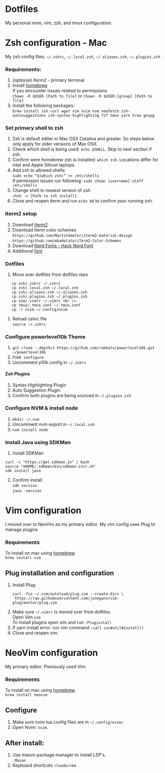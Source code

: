 # Dotfiles
My personal nvim, vim, zsh, and tmux configuration.

# Zsh configuration - Mac
My zsh config files:
`~/.zshrc`, `~/.local.zsh`, `~/.aliases.zsh`, `~/.plugins.zsh`

### Requirements:
1. (optional) Iterm2 - primary terminal
2. Install [homebrew](https://brew.sh/)<br />
   If you encounter issues related to permissions<br />
   `Chown -R $USER [Path to file]` or `Chown -R $USER:[group] [Path to file]`<br />
5. Install the following packages:<br />
```brew install zsh curl wget vim nvim nvm neofetch zsh-autosuggestions zsh-syntax-highlighting fzf tmux yarn tree gnupg```<br />

### Set primary shell to zsh 
1. Zsh is default editer in Mac OSX Catalina and greater. So steps below only apply for older versions of Max OSX.
2. Check which shell is being used: `echo $SHELL`. Skip to next section if zsh.
3. Confirm were homebrew zsh is installed: `which zsh`. Locations differ for intel and Apple Silicon laptops.
4. Add zsh to allowed shells:<br />
   `sudo echo “$(which zsh)” >> /etc/shells`<br />
   if permission issues run following: `sudo chown [username]:staff /etc/shells`<br />
6. Change shell to newest version of zsh<br />
`chsh -s [Path to zsh install]`<br />
7. Close and reopen iterm and run `echo $0` to confirm your running zsh.

### Iterm2 setup
1. Download [Iterm2](https://www.iterm2.com/)<br />
2. Download Iterm color schemes<br />
`https://github.com/MartinSeeler/iterm2-material-design`<br />
`https://github.com/mbadolato/iTerm2-Color-Schemes`<br />
3. Download [Nerd Fonts - Hack Nerd Font](https://github.com/ryanoasis/nerd-fonts)<br />
4. Additional [font](https://github.com/Falkor/dotfiles/blob/master/fonts/SourceCodePro%2BPowerline%2BAwesome%2BRegular.ttf)<br />

### Dotfiles
1. Move over dotfiles from dotfiles repo<br />
```
   cp zsh/.zshrc ~/.zshrc
   cp zsh/.local.zsh ~/.local.zsh
   cp zsh/.aliases.zsh ~/.aliases.zsh
   cp zsh/.plugins.zsh ~/.plugins.zsh
   cp vim/.vimrc ~/.vimrc`<br />
   cp tmux/.tmux.conf ~/.tmux.conf
   cp -r nvim ~/.config/nvim
```
2. Reload zshrc file<br />
   `source ~/.zshrc`<br />

### Configure powerlevel10k Theme
1. `git clone --depth=1 https://github.com/romkatv/powerlevel10k.git ~/powerlevel10k`
2. `P10k configure`
3. Uncomment p10k config in `~/.zshrc`

#### Zsh Plugins
1. Syntax Highlighting Plugin<br />
2. Auto Suggestion Plugin<br />
3. Confirm both plugins are being sourced in `~/.plugins.zsh`

### Configure NVM & install node
1. `mkdir ~/.nvm`
2. Uncomment nvm export in `~/.local.zsh`
3. `nvm install node`

### Install Java using SDKMan
1. Install SDKMan
```
curl -s "https://get.sdkman.io" | bash
source "$HOME/.sdkman/bin/sdkman-init.sh"
sdk install java
```
2. Confirm install<br />
   `sdk version `<br />
   `java -version`<br />

# Vim configuration 
I moved over to NeoVim as my primary editor.
My vim config uses Plug to manage plugins

### Requirements
To install on mac using [homebrew](https://brew.sh/) <br />
   `brew install vim`<br />

## Plug installation and configuration
1. Install Plug:<br />
   ```
   curl -fLo ~/.vim/autoload/plug.vim --create-dirs \
    https://raw.githubusercontent.com/junegunn/vim-plug/master/plug.vim
   ```
2. Make sure `~/.vimrc` is moved over from dotfiles.<br />
   Open Vim `vim`<br />
   To install plugins open vim and run `:Pluginstall`<br />
3. If yarn install error:
   run vim command `:call coc#util#install()`
3. Close and reopen vim.

# NeoVim configuration 
My primary editor. Previously used Vim.

### Requirements
To install on mac using [homebrew](https://brew.sh/) <br />
   `brew install neovim`<br />

## Configure
1. Make sure nvim lua config files are in `~/.config/nvim/`.
2. Open Nvim: `nvim`.

## After install:
1. Use mason package manager to install LSP's.<br />
   `:Mason`<br />
3. Keyboard shortcuts `<leader>km`

